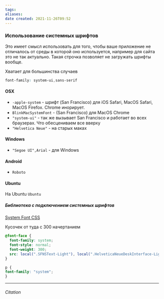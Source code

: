 ```yaml
---
tags: 
aliases: 
date created: 2021-11-26T09:52
---
```

### Использование системных шрифтов
Это имеет смысл использовать для того, чтобы ваше приложение не отличалось от среды в которой оно используется, например для сайта это не так актуально. Такая строчка позволяет не загружать шрифты вообще.

Хватает для большинства случаев 

```css
font-family: system-ui,sans-serif
```

#### OSX

- `-apple-system` - шрифт (San Francisco) для iOS Safari, MacOS Safari, MacOS Firefox. Chrome инорирует.
- `BlinkMacSystemFont` - (San Francisco) для MacOS Chrome
-  `"system-ui"`  - так же вызывает San Francisco и работает во всех браузерах. Что обесцениваем все вверху
-  `"Helvetica Neue"` - на старых маках

#### Windows

- `"Segoe UI",Arial` - для Windows

#### Android
- `Roboto`

#### Ubuntu
На Ubuntu `Ubuntu`

##### Библиотека с подключением системных шрифтов

[System Font CSS](https://github.com/csstools/system-font-css)

Кусочек от туда с 300 начертанием

```css
@font-face {
  font-family: system;
  font-style: normal;
  font-weight: 300;
  src: local(".SFNSText-Light"), local(".HelveticaNeueDeskInterface-Light"), local(".LucidaGrandeUI"), local("Ubuntu Light"), local("Segoe UI Light"), local("Roboto-Light"), local("DroidSans"), local("Tahoma");
}

p {
font-family: "system";
}
```


---
###### Citation

